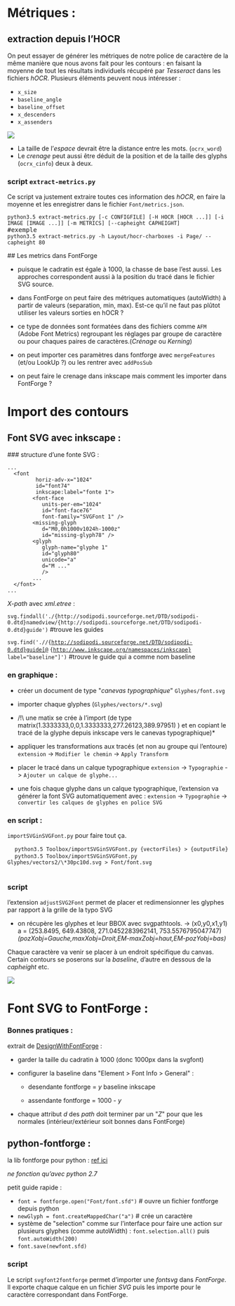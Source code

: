 
# Métriques :

## extraction depuis l’HOCR

On peut essayer de générer les métriques de notre police de caractère de la même manière que nous avons fait pour les contours : en faisant la moyenne de tout les résultats individuels récupéré par *Tesseract* dans les fichiers *hOCR*. Plusieurs éléments peuvent nous intéresser :

* `x_size`
* `baseline_angle`
* `baseline_offset`
* `x_descenders`
* `x_assenders`

![](http://kba.cloud/hocr-spec/images/baseline.png)

* La taille de l’*espace* devrait être la distance entre les mots. (`ocrx_word`)
* Le *crenage* peut aussi être déduit de la position et de la taille des glyphs (`ocrx_cinfo`) deux à deux.

### script `extract-metrics.py`

Ce script va justement extraire toutes ces information des *hOCR*, en faire la moyenne et les enregistrer dans le fichier `Font/metrics.json`.

<pre>
<code>python3.5 extract-metrics.py [-c CONFIGFILE] [-H HOCR [HOCR ...]] [-i IMAGE [IMAGE ...]] [-m METRICS] [--capheight CAPHEIGHT]</code>
#exemple
<code>python3.5 extract-metrics.py -h Layout/hocr-charboxes -i Page/ --capheight 80</code>
</pre>

<div style="page-break-after: always;"></div>
## Les metrics dans FontForge

* puisque le cadratin est égale à 1000, la chasse de base l’est aussi. Les approches correspondent aussi à la position du tracé dans le fichier SVG source.

* dans FontForge on peut faire des métriques automatiques (autoWidth) à partir de valeurs (separation, min, max). Est-ce qu’il ne faut pas plûtot utiliser les valeurs sorties en hOCR ?

* ce type de données sont formatées dans des fichiers comme `AFM` (Adobe Font Metrics) regroupant les réglages par groupe de caractère ou pour chaques paires de caractères.(*Crénage* ou *Kerning*)

* on peut importer ces paramètres dans fontforge avec `mergeFeatures` (et/ou LookUp ?) ou les rentrer avec `addPosSub`

* on peut faire le crenage dans inkscape mais comment les importer dans FontForge ?

# Import des contours
## Font SVG avec inkscape :

### structure d’une fonte SVG :

```
...
  <font
         horiz-adv-x="1024"
         id="font74"
         inkscape:label="fonte 1">
        <font-face
           units-per-em="1024"
           id="font-face76"
           font-family="SVGFont 1" />
        <missing-glyph
           d="M0,0h1000v1024h-1000z"
           id="missing-glyph78" />
        <glyph
           glyph-name="glyphe 1"
           id="glyph80"
           unicode="a"
           d="M ..."
           />
        ...
  </font>
...

```
*X-path* avec *xml.etree* :

`svg.findall('./{http://sodipodi.sourceforge.net/DTD/sodipodi-0.dtd}namedview/{http://sodipodi.sourceforge.net/DTD/sodipodi-0.dtd}guide')` #trouve les guides

<code>svg.find('.//{http://sodipodi.sourceforge.net/DTD/sodipodi-0.dtd}guide[@</code> <code>{http://www.inkscape.org/namespaces/inkscape}</code> <code>label="baseline"]')</code> #trouve le guide qui a comme nom baseline

### en graphique :

* créer un document de type "*canevas typographique*" `Glyphes/font.svg`

* importer chaque glyphes (`Glyphes/vectors/*.svg`)

* /!\\ une matix se crée à l’import (de type matrix(1.3333333,0,0,1.3333333,277.26123,389.97951) ) et en copiant le tracé de la glyphe depuis inkscape vers le canevas typographique)*

* appliquer les transformations aux tracés (et non au groupe qui l’entoure) `extension` -> `Modifier le chemin` -> `Apply Transform`

* placer le tracé dans un calque typographique `extension` -> `Typographie` -> `Ajouter un calque de glyphe...`

* une fois chaque glyphe dans un calque typographique, l’extension va générer la font SVG automatiquement avec : `extension` -> `Typographie` -> `convertir les calques de glyphes en police SVG`

### en script :

`importSVGinSVGFont.py` pour faire tout ça.
  <pre>
  <code>python3.5 Toolbox/importSVGinSVGFont.py {vectorFiles} > {outputFile}</code>
  <code>python3.5 Toolbox/importSVGinSVGFont.py Glyphes/vectors2/\*30pc10d.svg > Font/font.svg</code>
  </pre>

### script

l’extension `adjustSVG2Font` permet de placer et redimensionner les glyphes par rapport à la grille de la typo SVG

* on récupère les glyphes et leur BBOX avec svgpathtools. -> (x0,y0,x1,y1) a = (253.8495, 649.43808, 271.0452283962141, 753.5576795047747) *(pozXobj=Gauche,maxXobj=Droit,EM-maxZobj=haut,EM-pozYobj=bas)*

Chaque caractère va venir se placer à un endroit spécifique du canvas. Certain contours se poserons sur la *baseline*, d’autre en dessous de la *capheight* etc.

![](svgfont.png)

<div style="page-break-after: always;"></div>

# Font SVG to FontForge :

### Bonnes pratiques :
extrait de [DesignWithFontForge]( http://designwithfontforge.com/en-US/Importing_Glyphs_from_Other_Programs.html) :

* garder la taille du cadratin à 1000 (donc 1000px dans la svgfont)

* configurer la baseline dans "Element > Font Info > General" :

  * desendante fontforge = *y* baseline inkscape

  * assendante fontforge = 1000 - *y*

* chaque attribut *d* des *path* doit terminer par un "*Z*" pour que les normales (intérieur/extérieur soit bonnes dans FontForge)

## python-fontforge :

la lib fontforge pour python : [ref ici ](dmtr.org/ff.php)

*ne fonction qu’avec python 2.7*

petit guide rapide :

* `font = fontforge.open("Font/font.sfd")` # ouvre un fichier fontforge depuis python
* `newGlyph = font.createMappedChar("a")` # crée un caractère
* système de "selection" comme sur l’interface pour faire une action sur plusieurs glyphes (comme autoWidth) : `font.selection.all()` puis `font.autoWidth(200)`
* `font.save(newfont.sfd)`

### script
Le script `svgfont2fontforge` permet d’importer une *fontsvg* dans *FontForge*. Il exporte chaque calque en un fichier *SVG* puis les importe pour le caractère correspondant dans FontForge.
